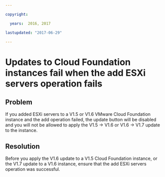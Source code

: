 ```yaml
---

copyright:

  years:  2016, 2017

lastupdated: "2017-06-29"

---
```


# Updates to Cloud Foundation instances fail when the add ESXi servers operation fails

## Problem
If you added ESXi servers to a V1.5 or V1.6 VMware Cloud Foundation instance and the add operation failed, the update button will be disabled and you will not be allowed to apply the V1.5 -> V1.6 or V1.6 -> V1.7 update to the instance.

## Resolution 
Before you apply the V1.6 update to a V1.5 Cloud Foundation instance, or the V1.7 update to a V1.6 instance, ensure that the add ESXi 
servers operation was successful.
